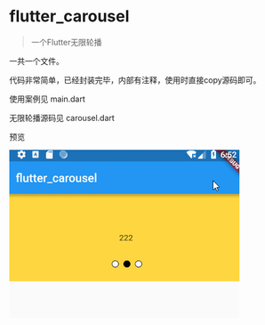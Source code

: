 # flutter_carousel

> 一个Flutter无限轮播

一共一个文件。

代码非常简单，已经封装完毕，内部有注释，使用时直接copy源码即可。

使用案例见 main.dart

无限轮播源码见 carousel.dart

预览

![预览图](preview/GIF.gif)


